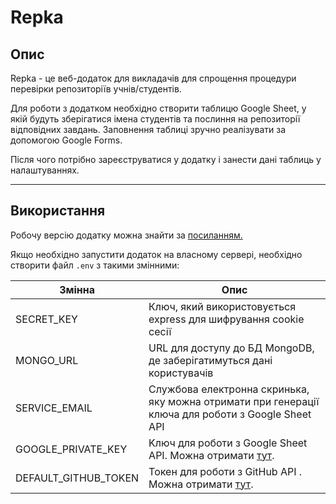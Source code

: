 # Repka

## Опис

Repka - це веб-додаток для викладачів для спрощення процедури перевірки репозиторіїв учнів/студентів.

Для роботи з додатком необхідно створити таблицю Google Sheet, у якій будуть зберігатися імена студентів та послиння на репозиторії відповідних завдань. Заповнення таблиці зручно реалізувати за допомогою Google Forms.

Після чого потрібно зареєструватися у додатку і занести дані таблиць у налаштуваннях.

-----------------------
## Використання

Робочу версію додатку можна знайти за [посиланням.](http://193.123.39.186/)

Якщо необхідно запустити додаток на власному сервері, необхідно створити файл `.env` з такими
змінними:

| Змінна               | Опис                                                                                                                           |
| -------------------- | ------------------------------------------------------------------------------------------------------------------------------ |
| SECRET_KEY           | Ключ, який використовується express для шифрування cookie сесії                                                                |
| MONGO_URL            | URL для доступу до БД MongoDB, де заберігатимуться дані користувачів                                                           |
| SERVICE_EMAIL        | Службова електронна скринька, яку можна отримати при генерації ключа для роботи з Google Sheet API                             |
| GOOGLE_PRIVATE_KEY   | Kлюч для роботи з Google Sheet API. Можна отримати [тут](https://console.cloud.google.com/apis/library/sheets.googleapis.com). |
| DEFAULT_GITHUB_TOKEN | Токен для роботи з GitHub API . Можна отримати [тут](https://github.com/settings/tokens).                                       |
